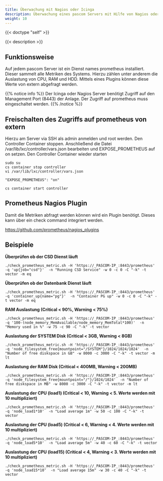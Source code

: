 ```yaml
---
title: Überwachung mit Nagios oder Icinga
description: Überwachung eines pascom Servers mit Hilfe von Nagios oder Icinga
weight: 10
---
```


{{< doctype "self" >}}

{{< description >}}

## Funktionsweise
Auf jedem pascom Server ist ein Dienst names prometheus installiert. Dieser sammelt alle Metriken des Systems. Hierzu zählen unter anderem die Auslastung von CPU, RAM und HDD. Mittels eines Plugins können diese Werte von extern abgefragt werden.

{{% notice info %}}
Der Icinga oder Nagios Server benötigt Zugriff auf den Management Port (8443) der Anlage. Der Zugriff auf prometheus muss eingeschaltet werden.
{{% /notice %}}

## Freischalten des Zugriffs auf prometheus von extern
Hierzu am Server via SSH als admin anmelden und root werden. Den Controller Container stoppen.
Anschließend die Datei /var/lib/lxc/controller/vars.json bearbeiten und EXPOSE_PROMETHEUS auf on setzen. Den Controller Container wieder starten


    sudo su
    cs container stop controller
    vi /var/lib/lxc/controller/vars.json

    "EXPOSE_PROMETHEUS": "on"

    cs container start controller


## Prometheus Nagios Plugin
Damit die Metriken abfragt werden können wird ein Plugin benötigt. Dieses kann über ein check command integriert werden.

https://github.com/prometheus/nagios_plugins

## Beispiele

**Überprüfen ob der CSD Dienst läuft**

    ./check_prometheus_metric.sh -H 'https://_PASCOM-IP_:8443/prometheus' -q 'up{job="csd"}'  -n "Running CSD Service" -w 0 -c 0 -C "-k" -t vector -m eq

**Überprüfen ob der Datenbank Dienst läuft**

    ./check_prometheus_metric.sh -H 'https://_PASCOM-IP_:8443/prometheus' -q 'container_up{name="pg"}'  -n "Container PG up" -w 0 -c 0 -C "-k" -t vector -m eq

**RAM Auslastung (Critical < 90%, Warning < 75%)**

    ./check_prometheus_metric.sh -H 'https://_PASCOM-IP_:8443/prometheus' -q '100-(node_memory_MemAvailable/node_memory_MemTotal*100)'  -n "Memory used in %" -w 75 -c 90 -C "-k" -t vector

**Auslastung der SYSTEM Disk (Critical < 3GB, Warning < 8GB)**

    ./check_prometheus_metric.sh -H 'https://_PASCOM-IP_:8443/prometheus' -q 'node_filesystem_free{mountpoint="/SYSTEM"}/1024/1024/1024'  -n "Number of free diskspace in GB" -w 8000 -c 3000 -C "-k" -t vector -m lt

**Auslastung der RAM Disk (Critical < 400MB, Warning < 200MB)**

    ./check_prometheus_metric.sh -H 'https://_PASCOM-IP_:8443/prometheus' -q 'node_filesystem_free{mountpoint="/"}/1024/1024'  -n "Number of free diskspace in MB" -w 8000 -c 3000 -C "-k" -t vector -m lt

**Auslastung der CPU (load1)  (Critical < 10, Warning < 5. Werte werden mit 10 multipliziert)**

    ./check_prometheus_metric.sh -H 'https://_PASCOM-IP_:8443/prometheus' -q 'node_load1*10'  -n "Load average 1m" -w 50 -c 100 -C "-k" -t vector

**Auslastung der CPU (load5) (Critical < 6, Warning < 4. Werte werden mit 10 multipliziert)**

    ./check_prometheus_metric.sh -H 'https://_PASCOM-IP_:8443/prometheus' -q 'node_load5*10'  -n "Load average 5m" -w 40 -c 60 -C "-k" -t vector

**Auslastung der CPU (load15) (Critical < 4, Warning < 3. Werte werden mit 10 multipliziert)**

    ./check_prometheus_metric.sh -H 'https://_PASCOM-IP_:8443/prometheus' -q 'node_load15*10'  -n "Load average 15m" -w 30 -c 40 -C "-k" -t vector
